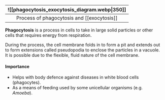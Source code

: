| ![[phagocytosis_exocytosis_diagram.webp\|350]] |
| :--------------------------------------------: |
|   Process of phagocytosis and [[exocytosis]]   |

**Phagocytosis** is a process in cells to take in large solid particles or other cells that requires energy from respiration.

During the process, the cell membrane folds in to form a pit and extends out to form extensions called pseudopodia to enclose the particles in a vacuole. It is possible due to the flexible, fluid nature of the cell membrane.

#### Importance
- Helps with body defence against diseases in white blood cells (phagocytes).
- As a means of feeding used by some unicellular organisms (e.g. *Amoeba*).
